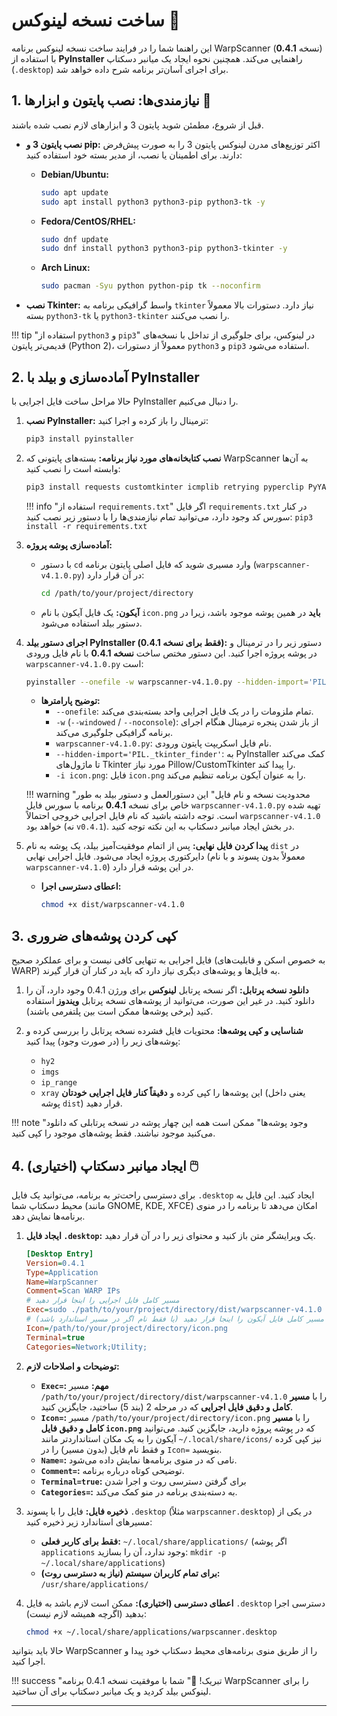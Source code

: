 # ساخت نسخه لینوکس 🐧

این راهنما شما را در فرایند ساخت نسخه لینوکس برنامه WarpScanner (نسخه **0.4.1**) با استفاده از **PyInstaller** راهنمایی می‌کند. همچنین نحوه ایجاد یک میانبر دسکتاپ (`.desktop`) برای اجرای آسان‌تر برنامه شرح داده خواهد شد.

## 1. نیازمندی‌ها: نصب پایتون و ابزارها 🐍

قبل از شروع، مطمئن شوید پایتون 3 و ابزارهای لازم نصب شده باشند.

*   **نصب پایتون 3 و pip:**
    اکثر توزیع‌های مدرن لینوکس پایتون 3 را به صورت پیش‌فرض دارند. برای اطمینان یا نصب، از مدیر بسته خود استفاده کنید:

    *   **Debian/Ubuntu:**
        ```bash
        sudo apt update
        sudo apt install python3 python3-pip python3-tk -y
        ```
    *   **Fedora/CentOS/RHEL:**
        ```bash
        sudo dnf update
        sudo dnf install python3 python3-pip python3-tkinter -y
        ```
    *   **Arch Linux:**
        ```bash
        sudo pacman -Syu python python-pip tk --noconfirm
        ```
*   **نصب Tkinter:**
    واسط گرافیکی برنامه به `tkinter` نیاز دارد. دستورات بالا معمولاً بسته `python3-tk` یا `python3-tkinter` را نصب می‌کنند.

!!! tip "استفاده از `python3` و `pip3`"
    در لینوکس، برای جلوگیری از تداخل با نسخه‌های قدیمی‌تر پایتون (Python 2)، معمولاً از دستورات `python3` و `pip3` استفاده می‌شود.

## 2. آماده‌سازی و بیلد با PyInstaller

حالا مراحل ساخت فایل اجرایی با PyInstaller را دنبال می‌کنیم.

1.  **نصب PyInstaller:**
    ترمینال را باز کرده و اجرا کنید:
    ```bash
    pip3 install pyinstaller
    ```

2.  **نصب کتابخانه‌های مورد نیاز برنامه:**
    بسته‌های پایتونی که WarpScanner به آن‌ها وابسته است را نصب کنید:
    ```bash
    pip3 install requests customtkinter icmplib retrying pyperclip PyYAML Pillow cryptography
    ```
    !!! info "استفاده از `requirements.txt`"
    اگر فایل `requirements.txt` در کنار سورس کد وجود دارد، می‌توانید تمام نیازمندی‌ها را با دستور زیر نصب کنید:
    `pip3 install -r requirements.txt`

3.  **آماده‌سازی پوشه پروژه:**
    *   با دستور `cd` وارد مسیری شوید که فایل اصلی پایتون برنامه (`warpscanner-v4.1.0.py`) در آن قرار دارد:
        ```bash
        cd /path/to/your/project/directory
        ```
    *   **آیکون:** یک فایل آیکون با نام `icon.png` **باید** در همین پوشه موجود باشد، زیرا در دستور بیلد استفاده می‌شود.

4.  **اجرای دستور بیلد PyInstaller (فقط برای نسخه 0.4.1):**
    دستور زیر را در ترمینال و در پوشه پروژه اجرا کنید. این دستور مختص ساخت **نسخه 0.4.1** با نام فایل ورودی `warpscanner-v4.1.0.py` است:

    ```bash
    pyinstaller --onefile -w warpscanner-v4.1.0.py --hidden-import='PIL._tkinter_finder' -i icon.png
    ```

    *   **توضیح پارامترها:**
        *   `--onefile`: تمام ملزومات را در یک فایل اجرایی واحد بسته‌بندی می‌کند.
        *   `-w` (`--windowed` / `--noconsole`): از باز شدن پنجره ترمینال هنگام اجرای برنامه گرافیکی جلوگیری می‌کند.
        *   `warpscanner-v4.1.0.py`: نام فایل اسکریپت پایتون ورودی.
        *   `--hidden-import='PIL._tkinter_finder'`: به PyInstaller کمک می‌کند تا ماژول‌های Tkinter مورد نیاز Pillow/CustomTkinter را پیدا کند.
        *   `-i icon.png`: فایل `icon.png` را به عنوان آیکون برنامه تنظیم می‌کند.

    !!! warning "محدودیت نسخه و نام فایل"
        این دستورالعمل و دستور بیلد به طور خاص برای نسخه **0.4.1** برنامه با سورس فایل `warpscanner-v4.1.0.py` تهیه شده است. توجه داشته باشید که نام فایل اجرایی خروجی احتمالاً `warpscanner-v4.1.0` خواهد بود (نه `v0.4.1`). در بخش ایجاد میانبر دسکتاپ به این نکته توجه کنید.

5.  **پیدا کردن فایل نهایی:**
    پس از اتمام موفقیت‌آمیز بیلد، یک پوشه به نام `dist` در دایرکتوری پروژه ایجاد می‌شود. فایل اجرایی نهایی (معمولاً بدون پسوند و با نام `warpscanner-v4.1.0`) در این پوشه قرار دارد.
    *   **اعطای دسترسی اجرا:**
        ```bash
        chmod +x dist/warpscanner-v4.1.0
        ```

## 3. کپی کردن پوشه‌های ضروری

فایل اجرایی به تنهایی کافی نیست و برای عملکرد صحیح (به خصوص اسکن و قابلیت‌های WARP) به فایل‌ها و پوشه‌های دیگری نیاز دارد که باید در کنار آن قرار گیرند.

1.  **دانلود نسخه پرتابل:**
    اگر نسخه پرتابل **لینوکس** برای ورژن 0.4.1 وجود دارد، آن را دانلود کنید. در غیر این صورت، می‌توانید از پوشه‌های نسخه پرتابل **ویندوز** استفاده کنید (برخی پوشه‌ها ممکن است بین پلتفرمی باشند).

2.  **شناسایی و کپی پوشه‌ها:**
    محتویات فایل فشرده نسخه پرتابل را بررسی کرده و پوشه‌های زیر را (در صورت وجود) پیدا کنید:
    *   `hy2`
    *   `imgs`
    *   `ip_range`
    *   `xray`
    این پوشه‌ها را کپی کرده و **دقیقاً کنار فایل اجرایی خودتان** (یعنی داخل پوشه `dist`) قرار دهید.

!!! note "وجود پوشه‌ها"
    ممکن است همه این چهار پوشه در نسخه پرتابلی که دانلود می‌کنید موجود نباشند. فقط پوشه‌های موجود را کپی کنید.

## 4. ایجاد میانبر دسکتاپ (اختیاری) 🖱️

برای دسترسی راحت‌تر به برنامه، می‌توانید یک فایل `.desktop` ایجاد کنید. این فایل به محیط دسکتاپ شما (مانند GNOME, KDE, XFCE) امکان می‌دهد تا برنامه را در منوی برنامه‌ها نمایش دهد.

1.  **ایجاد فایل `.desktop`:**
    یک ویرایشگر متن باز کنید و محتوای زیر را در آن قرار دهید.

    ```ini
    [Desktop Entry]
    Version=0.4.1
    Type=Application
    Name=WarpScanner
    Comment=Scan WARP IPs
    # مسیر کامل فایل اجرایی را اینجا قرار دهید
    Exec=sudo ./path/to/your/project/directory/dist/warpscanner-v4.1.0
    # مسیر کامل فایل آیکون را اینجا قرار دهید (یا فقط نام اگر در مسیر استاندارد باشد)
    Icon=/path/to/your/project/directory/icon.png
    Terminal=true
    Categories=Network;Utility;
    ```

2.  **توضیحات و اصلاحات لازم:**
    *   **`Exec=`:** **مهم:** مسیر `/path/to/your/project/directory/dist/warpscanner-v4.1.0` را با **مسیر کامل و دقیق فایل اجرایی** که در مرحله 2 (بند 5) ساختید، جایگزین کنید.
    *   **`Icon=`:** مسیر `/path/to/your/project/directory/icon.png` را با **مسیر کامل و دقیق فایل `icon.png`** که در پوشه پروژه دارید، جایگزین کنید. می‌توانید آیکون را به یک مکان استانداردتر مانند `~/.local/share/icons/` نیز کپی کرده و فقط نام فایل (بدون مسیر) را در `Icon=` بنویسید.
    *   **`Name=`:** نامی که در منوی برنامه‌ها نمایش داده می‌شود.
    *   **`Comment=`:** توضیحی کوتاه درباره برنامه.
    *   **`Terminal=true`:** برای گرفتن دسترسی روت و اجرا شدن
    *   **`Categories=`:** به دسته‌بندی برنامه در منو کمک می‌کند.

3.  **ذخیره فایل:**
    فایل را با پسوند `.desktop` (مثلاً `warpscanner.desktop`) در یکی از مسیرهای استاندارد زیر ذخیره کنید:
    *   **فقط برای کاربر فعلی:** `~/.local/share/applications/` (اگر پوشه `applications` وجود ندارد، آن را بسازید: `mkdir -p ~/.local/share/applications`)
    *   **برای تمام کاربران سیستم (نیاز به دسترسی روت):** `/usr/share/applications/`

4.  **اعطای دسترسی (اختیاری):**
    ممکن است لازم باشد به فایل `.desktop` دسترسی اجرا بدهید (اگرچه همیشه لازم نیست):
    ```bash
    chmod +x ~/.local/share/applications/warpscanner.desktop
    ```

حالا باید بتوانید WarpScanner را از طریق منوی برنامه‌های محیط دسکتاپ خود پیدا و اجرا کنید.

!!! success "تبریک! 🎉"
    شما با موفقیت نسخه 0.4.1 برنامه WarpScanner را برای لینوکس بیلد کردید و یک میانبر دسکتاپ برای آن ساختید.

---
